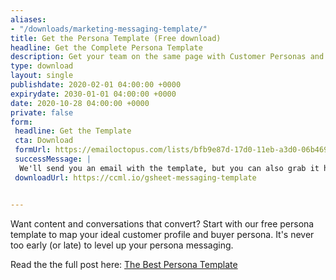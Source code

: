 ```yaml
---
aliases:
- "/downloads/marketing-messaging-template/"
title: Get the Persona Template (Free download)
headline: Get the Complete Persona Template 
description: Get your team on the same page with Customer Personas and deliver consistent messaging across platforms. Download a free Persona Template!
type: download
layout: single
publishdate: 2020-02-01 04:00:00 +0000
expirydate: 2030-01-01 04:00:00 +0000
date: 2020-10-28 04:00:00 +0000
private: false
form:
 headline: Get the Template
 cta: Download
 formUrl: https://emailoctopus.com/lists/bfb9e87d-17d0-11eb-a3d0-06b4694bee2a/members/embedded/1.3s/add
 successMessage: |
  We'll send you an email with the template, but you can also grab it here:
 downloadUrl: https://ccml.io/gsheet-messaging-template


---
```

Want content and conversations that convert? Start with our free persona template to map your ideal customer profile and buyer persona. It's never too early (or late) to level up your persona messaging.

Read the the full post here: [The Best Persona Template](/blog/how-to-create-a-persona-template/)